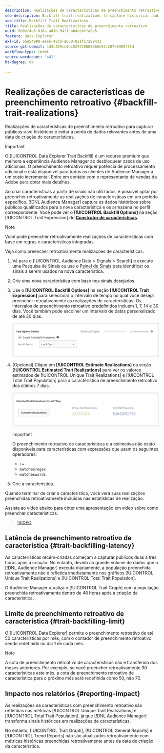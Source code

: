 ```yaml
---
description: Realizações de características de preenchimento retroativo para capturar públicos-alvo históricos e evitar a perda de dados relevantes antes de uma data de criação de características.
seo-description: Backfill trait realizations to capture historical audiences and avoid loss of relevant data prior to a trait creation date.
seo-title: Backfill Trait Realizations
title: Realizações de características de preenchimento retroativo
uuid: 8b0ef4e6-d16a-4d1d-94f1-b84eebffa9a5
feature: Data Explorer
exl-id: 6be54999-eeeb-48cd-a630-021f17289431
source-git-commit: 4d3c859cc4dc5294286680b0e63c287e0409f7fd
workflow-type: tm+mt
source-wordcount: '441'
ht-degree: 0%

---
```


# Realizações de características de preenchimento retroativo {#backfill-trait-realizations}

Realizações de características de preenchimento retroativo para capturar públicos-alvo históricos e evitar a perda de dados relevantes antes de uma data de criação de características.

>[!IMPORTANT]
>
>O [!UICONTROL Data Explorer Trait Backfill] é um recurso premium que melhora a experiência Audience Manager ao desbloquear casos de uso adicionais. O preenchimento retroativo requer potência de processamento adicional e está disponível para todos os clientes de Audience Manager a um custo incremental. Entre em contato com o representante de vendas da Adobe para obter mais detalhes.

Ao criar características a partir de sinais não utilizados, é possível optar por preencher retroativamente as realizações de características em um período específico. [!DNL Audience Manager] captura os dados históricos sobre públicos qualificados para a nova característica e os armazena no perfil correspondente. Você pode ver o **[!UICONTROL Backfill Options]** na seção [!UICONTROL Trait Expression] do **[Construtor de características](../../features/traits/about-trait-builder.md)**.

>[!NOTE]
>
>Você pode preencher retroativamente realizações de características com base em regras e características integradas.

Veja como preencher retroativamente realizações de características:

1. Vá para o [!UICONTROL Audience Data > Signals > Search] e execute uma Pesquisa de Sinais ou use o [Painel de Sinais](../../features/data-explorer/data-explorer-signals-dashboard.md) para identificar os sinais a serem usados na nova característica.
1. Crie uma nova característica com base nos sinais desejados.
1. Use o **[!UICONTROL Backfill Options]** na seção **[!UICONTROL Trait Expression]** para selecionar o intervalo de tempo no qual você deseja preencher retroativamente as realizações de características. Os intervalos de preenchimento retroativo predefinidos incluem 1, 7, 14 e 30 dias. Você também pode escolher um intervalo de datas personalizado de até 30 dias.

   ![preenchimento retroativo de características](assets/signals-trait-backfill.png)

1. (Opcional) Clique em **[!UICONTROL Estimate Realizations]** na seção **[!UICONTROL Estimated Trait Realizations]** para ver os valores estimados de [!UICONTROL Unique Trait Realizations] e [!UICONTROL Total Trait Population] para a característica de preenchimento retroativo dos últimos 7 dias.

   ![realizações de características estimadas](assets/estimate-trait-realizations.png)

   >[!IMPORTANT]
   >
   >O preenchimento retroativo de características e a estimativa não estão disponíveis para características com expressões que usam os seguintes operadores:
   >    * `!=`
   >    * `matchesregex`
   >    * `matcheswords`
1. Crie a característica.

Quando terminar de criar a característica, você verá suas realizações preenchidas retroativamente incluídas nas estatísticas de realização.

Assista ao vídeo abaixo para obter uma apresentação em vídeo sobre como preencher características.

>[!VIDEO](https://video.tv.adobe.com/v/25169/)

## Latência de preenchimento retroativo de característica {#trait-backfilling-latency}

As características recém-criadas começam a capturar públicos duas a três horas após a criação. No entanto, devido ao grande volume de dados que o [!DNL Audience Manager] executa diariamente, a população preenchida retroativamente não é refletida imediatamente nos gráficos [!UICONTROL Unique Trait Realizations] e [!UICONTROL Total Trait Population].

O Audience Manager atualiza o [!UICONTROL Trait Graph] com a população preenchida retroativamente dentro de 48 horas após a criação da característica.

## Limite de preenchimento retroativo de característica {#trait-backfilling-limit}

O [!UICONTROL Data Explorer] permite o preenchimento retroativo de até 50 características por mês, com o contador de preenchimento retroativo sendo redefinido no dia 1 de cada mês.

>[!NOTE]
>
>A cota de preenchimento retroativo de características não é transferida dos meses anteriores. Por exemplo, se você preencher retroativamente 30 características este mês, a cota de preenchimento retroativo de característica para o próximo mês será redefinida como 50, não 70.

## Impacto nos relatórios {#reporting-impact}

As realizações de características com preenchimento retroativo são refletidas nas métricas [!UICONTROL Unique Trait Realizations] e [!UICONTROL Total Trait Population], já que [!DNL Audience Manager] transforma sinais históricos em realizações de características.

No entanto, [!UICONTROL Trait Graph], [!UICONTROL General Reports] e [!UICONTROL Trend Reports] não são atualizados retroativamente com métricas históricas preenchidas retroativamente antes da data de criação da característica.
